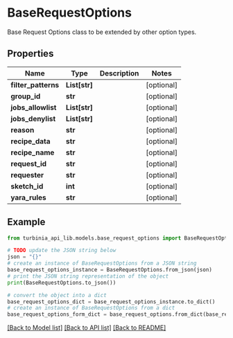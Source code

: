 # BaseRequestOptions

Base Request Options class to be extended by other option types. 

## Properties

Name | Type | Description | Notes
------------ | ------------- | ------------- | -------------
**filter_patterns** | **List[str]** |  | [optional] 
**group_id** | **str** |  | [optional] 
**jobs_allowlist** | **List[str]** |  | [optional] 
**jobs_denylist** | **List[str]** |  | [optional] 
**reason** | **str** |  | [optional] 
**recipe_data** | **str** |  | [optional] 
**recipe_name** | **str** |  | [optional] 
**request_id** | **str** |  | [optional] 
**requester** | **str** |  | [optional] 
**sketch_id** | **int** |  | [optional] 
**yara_rules** | **str** |  | [optional] 

## Example

```python
from turbinia_api_lib.models.base_request_options import BaseRequestOptions

# TODO update the JSON string below
json = "{}"
# create an instance of BaseRequestOptions from a JSON string
base_request_options_instance = BaseRequestOptions.from_json(json)
# print the JSON string representation of the object
print(BaseRequestOptions.to_json())

# convert the object into a dict
base_request_options_dict = base_request_options_instance.to_dict()
# create an instance of BaseRequestOptions from a dict
base_request_options_form_dict = base_request_options.from_dict(base_request_options_dict)
```
[[Back to Model list]](../README.md#documentation-for-models) [[Back to API list]](../README.md#documentation-for-api-endpoints) [[Back to README]](../README.md)


